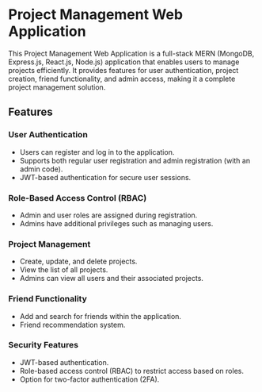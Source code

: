 # Project Management Web Application

This Project Management Web Application is a full-stack MERN (MongoDB, Express.js, React.js, Node.js) application that enables users to manage projects efficiently. It provides features for user authentication, project creation, friend functionality, and admin access, making it a complete project management solution.

## Features

### User Authentication
- Users can register and log in to the application.
- Supports both regular user registration and admin registration (with an admin code).
- JWT-based authentication for secure user sessions.
  
### Role-Based Access Control (RBAC)
- Admin and user roles are assigned during registration.
- Admins have additional privileges such as managing users.

### Project Management
- Create, update, and delete projects.
- View the list of all projects.
- Admins can view all users and their associated projects.

### Friend Functionality
- Add and search for friends within the application.
- Friend recommendation system.
 
### Security Features
- JWT-based authentication.
- Role-based access control (RBAC) to restrict access based on roles.
- Option for two-factor authentication (2FA).

 
